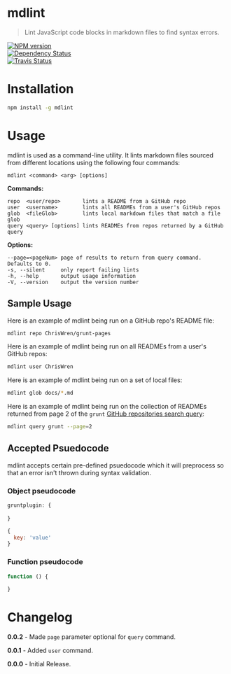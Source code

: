 # mdlint
> Lint JavaScript code blocks in markdown files to find syntax errors.

[![NPM version](https://badge.fury.io/js/mdlint.png)](http://badge.fury.io/js/mdlint)  
[![Dependency Status](https://gemnasium.com/ChrisWren/mdlint.png)](https://gemnasium.com/ChrisWren/mdlint)  
[![Travis Status](https://travis-ci.org/ChrisWren/mdlint.png)](https://travis-ci.org/ChrisWren/mdlint)

# Installation
```bash
npm install -g mdlint
```

# Usage

mdlint is used as a command-line utility. It lints markdown files sourced from different locations using the following four commands:

    mdlint <command> <arg> [options]

**Commands:**

    repo  <user/repo>       lints a README from a GitHub repo
    user  <username>        lints all READMEs from a user's GitHub repos
    glob  <fileGlob>        lints local markdown files that match a file glob
    query <query> [options] lints READMEs from repos returned by a GitHub query

**Options:**

    --page=<pageNum> page of results to return from query command. Defaults to 0.
    -s, --silent     only report failing lints
    -h, --help       output usage information
    -V, --version    output the version number

## Sample Usage

Here is an example of mdlint being run on a GitHub repo's README file:
```bash
mdlint repo ChrisWren/grunt-pages
```

Here is an example of mdlint being run on all READMEs from a user's GitHub repos:
```bash
mdlint user ChrisWren
```

Here is an example of mdlint being run on a set of local files:
```bash
mdlint glob docs/*.md
```

Here is an example of mdlint being run on the collection of READMEs returned from page 2 of the `grunt` [GitHub repositories search query](http://developer.github.com/v3/search/#search-repositories):
```bash
mdlint query grunt --page=2
```

## Accepted Psuedocode

mdlint accepts certain pre-defined psuedocode which it will preprocess so that an error isn't thrown during syntax validation.

### Object pseudocode

```js
gruntplugin: {
  
}
```

```js
{
  key: 'value'
}
```

### Function pseudocode
```js
function () {
  
}
```

# Changelog

**0.0.2** - Made `page` parameter optional for `query` command.

**0.0.1** - Added `user` command.

**0.0.0** - Initial Release.
